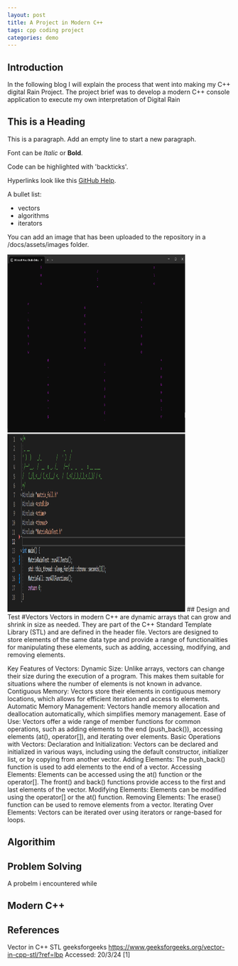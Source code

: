 ```yaml
---
layout: post
title: A Project in Modern C++
tags: cpp coding project
categories: demo
---
```

## Introduction
In the following blog I will explain the process that went into making my C++ digital Rain Project. The project brief was to develop a modern C++ console application to execute my own interpretation of Digital Rain

## This is a Heading

This is a paragraph. Add an empty line to start a new paragraph.

Font can be *Italic* or **Bold**.

Code can be highlighted with 'backticks'.

Hyperlinks look like this [GitHub Help](https://help.github.com/).

A bullet list:

- vectors
- algorithms
- iterators

You can add an image that has been uploaded to the repository in a /docs/assets/images folder.


<img src="https://raw.githubusercontent.com/PatrickHession02/digital-rain-cpp/main/docs/assets/images/Screenshot 2024-03-22 110117.png" width="400" height="400">
<img src="https://raw.githubusercontent.com/PatrickHession02/digital-rain-cpp/main/docs/assets/images/Screenshot 2024-03-22 111744.png" width="400" height="400">
## Design and Test
#Vectors
Vectors in modern C++ are dynamic arrays that can grow and shrink in size as needed. They are part of the C++ Standard Template Library (STL) and are defined in the <vector> header file. Vectors are designed to store elements of the same data type and provide a range of functionalities for manipulating these elements, such as adding, accessing, modifying, and removing elements.

Key Features of Vectors:
Dynamic Size: Unlike arrays, vectors can change their size during the execution of a program. This makes them suitable for situations where the number of elements is not known in advance.
Contiguous Memory: Vectors store their elements in contiguous memory locations, which allows for efficient iteration and access to elements.
Automatic Memory Management: Vectors handle memory allocation and deallocation automatically, which simplifies memory management.
Ease of Use: Vectors offer a wide range of member functions for common operations, such as adding elements to the end (push_back()), accessing elements (at(), operator[]), and iterating over elements.
Basic Operations with Vectors:
Declaration and Initialization: Vectors can be declared and initialized in various ways, including using the default constructor, initializer list, or by copying from another vector.
Adding Elements: The push_back() function is used to add elements to the end of a vector.
Accessing Elements: Elements can be accessed using the at() function or the operator[]. The front() and back() functions provide access to the first and last elements of the vector.
Modifying Elements: Elements can be modified using the operator[] or the at() function.
Removing Elements: The erase() function can be used to remove elements from a vector.
Iterating Over Elements: Vectors can be iterated over using iterators or range-based for loops. 

## Algorithim


## Problem Solving
A probelm i encountered while
## Modern C++ 

## References
Vector in C++ STL geeksforgeeks https://www.geeksforgeeks.org/vector-in-cpp-stl/?ref=lbp Accessed: 20/3/24 [1]


